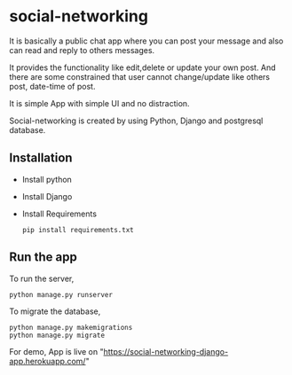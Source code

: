 # social-networking
It is basically a public chat app where you can post your message and also can read and reply to others messages.

It provides the functionality like edit,delete or update your own post.
And there are some constrained that user cannot change/update like others post, date-time of post.

It is simple App with simple UI and no distraction.

Social-networking is created by using Python, Django and postgresql database.

## Installation
* Install python
* Install Django
* Install Requirements
    
      pip install requirements.txt
    
## Run the app

To run the server,

    python manage.py runserver

To migrate the database,
    
    python manage.py makemigrations
    python manage.py migrate
    
For demo, App is live on "https://social-networking-django-app.herokuapp.com/"

